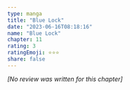 ```yaml
---
type: manga
title: "Blue Lock"
date: "2023-06-16T08:18:16"
name: "Blue Lock"
chapter: 11
rating: 3
ratingEmoji: ⭐️⭐️⭐️
share: false
---
```


*[No review was written for this chapter]*
